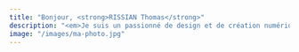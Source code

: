 ```yaml
---
title: "Bonjour, <strong>RISSIAN Thomas</strong>"
description: "<em>Je suis un passionné de design et de création numérique. J'aime transformer des idées en expériences visuelles uniques. Chaque projet est pour moi une opportunité de raconter une histoire de manière innovante.</em>"
image: "/images/ma-photo.jpg"
---
```

